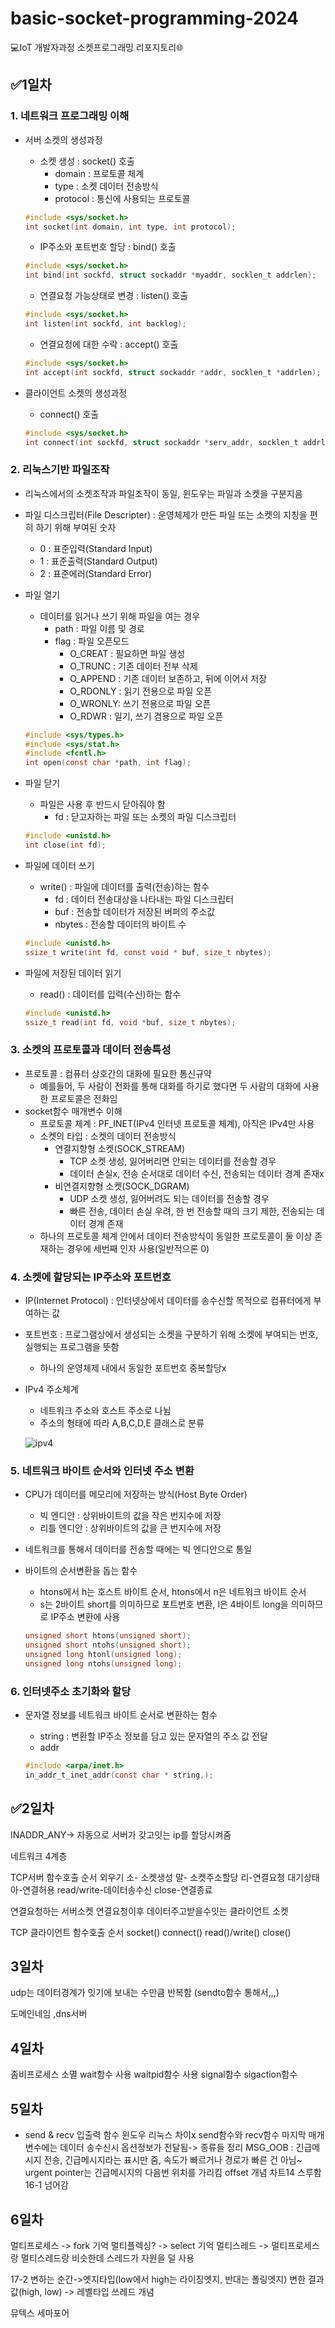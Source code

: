 # basic-socket-programming-2024
:computer:IoT 개발자과정 소켓프로그래밍 리포지토리:globe_with_meridians:

## :white_check_mark:1일차
### 1. 네트워크 프로그래밍 이해
- 서버 소켓의 생성과정
    - 소켓 생성 : socket() 호출
        - domain : 프로토콜 체계
        - type : 소켓 데이터 전송방식
        - protocol : 통신에 사용되는 프로토콜

    ```c
    #include <sys/socket.h>
    int socket(int domain, int type, int protocol);
    ```
    - IP주소와 포트번호 할당 : bind() 호출
    
    ```c
    #include <sys/socket.h>
    int bind(int sockfd, struct sockaddr *myaddr, socklen_t addrlen);
    ```
    - 연결요청 가능상태로 변경 : listen() 호출

    ```c
    #include <sys/socket.h>
    int listen(int sockfd, int backlog);
    ```
    - 연결요청에 대한 수락 : accept() 호출

    ```c
    #include <sys/socket.h>
    int accept(int sockfd, struct sockaddr *addr, socklen_t *addrlen);
    ```
- 클라이언트 소켓의 생성과정
    - connect() 호출

    ```c
    #include <sys/socket.h>
    int connect(int sockfd, struct sockaddr *serv_addr, socklen_t addrlen);
    ```

### 2. 리눅스기반 파일조작
- 리눅스에서의 소켓조작과 파일조작이 동일, 윈도우는 파일과 소켓을 구분지음
- 파일 디스크립터(File Descripter) : 운영체제가 만든 파일 또는 소켓의 지칭을 편히 하기 위해 부여된 숫자
    - 0 : 표준입력(Standard Input)
    - 1 : 표준출력(Standard Output)
    - 2 : 표준에러(Standard Error)
- 파일 열기
    - 데이터를 읽거나 쓰기 위해 파일을 여는 경우
        - path : 파일 이름 및 경로
        - flag : 파일 오픈모드
            - O_CREAT : 필요하면 파일 생성
            - O_TRUNC : 기존 데이터 전부 삭제
            - O_APPEND : 기존 데이터 보존하고, 뒤에 이어서 저장
            - O_RDONLY : 읽기 전용으로 파일 오픈
            - O_WRONLY: 쓰기 전용으로 파일 오픈
            - O_RDWR : 일기, 쓰기 겸용으로 파일 오픈

    ```c
    #include <sys/types.h>
    #include <sys/stat.h>
    #include <fcntl.h>
    int open(const char *path, int flag);
    ```
- 파일 닫기
    - 파일은 사용 후 반드시 닫아줘야 함
        - fd : 닫고자하는 파일 또는 소켓의 파일 디스크립터
    
    ```c
    #include <unistd.h>
    int close(int fd);
    ```
- 파일에 데이터 쓰기
    - write() : 파일에 데이터를 출력(전송)하는 함수
        - fd : 데이터 전송대상을 나타내는 파일 디스크립터
        - buf : 전송할 데이터가 저장된 버퍼의 주소값
        - nbytes : 전송할 데이터의 바이트 수
    
    ```c
    #include <unistd.h>    
    ssize_t write(int fd, const void * buf, size_t nbytes);
    ```
- 파일에 저장된 데이터 읽기
    - read() : 데이터를 입력(수신)하는 함수
    
    ```c
    #include <unistd.h>
    ssize_t read(int fd, void *buf, size_t nbytes);
    ```

### 3. 소켓의 프로토콜과 데이터 전송특성
- 프로토콜 : 컴퓨터 상호간의 대화에 필요한 통신규약
    - 예를들어, 두 사람이 전화를 통해 대화를 하기로 했다면 두 사람의 대화에 사용한 프로토콜은 전화임
- socket함수 매개변수 이해
    - 프로토콜 체계 : PF_INET(IPv4 인터넷 프로토콜 체계), 아직은 IPv4만 사용
    - 소켓의 타입 : 소켓의 데이터 전송방식
        - 연결지향형 소켓(SOCK_STREAM)
            - TCP 소켓 생성, 잃어버리면 안되는 데이터를 전송할 경우
            - 데이터 손실x, 전송 순서대로 데이터 수신, 전송되는 데이터 경계 존재x
        - 비연결지향형 소켓(SOCK_DGRAM)
            - UDP 소켓 생성, 잃어버려도 되는 데이터를 전송할 경우
            - 빠른 전송, 데이터 손실 우려, 한 번 전송할 때의 크기 제한, 전송되는 데이터 경계 존재
    - 하나의 프로토콜 체계 안에서 데이터 전송방식이 동일한 프로토콜이 둘 이상 존재하는 경우에 세번째 인자 사용(일반적으론 0)

### 4. 소켓에 할당되는 IP주소와 포트번호
- IP(Internet Protocol) : 인터넷상에서 데이터를 송수신할 목적으로 컴퓨터에게 부여하는 값
- 포트번호 : 프로그램상에서 생성되는 소켓을 구분하기 위해 소켓에 부여되는 번호, 실행되는 프로그램을 뜻함
    - 하나의 운영체제 내에서 동일한 포트번호 중복할당x
- IPv4 주소체계
    - 네트워크 주소와 호스트 주소로 나뉨
    - 주소의 형태에 따라 A,B,C,D,E 클래스로 분류
    
    ![ipv4](https://raw.githubusercontent.com/guswlrla/basic-socket-programming-2024/main/images/ipv4_2.png)

### 5. 네트워크 바이트 순서와 인터넷 주소 변환
- CPU가 데이터를 메모리에 저장하는 방식(Host Byte Order)
    - 빅 엔디안 : 상위바이트의 값을 작은 번지수에 저장
    - 리틀 엔디안 : 상위바이트의 값을 큰 번지수에 저장
- 네트워크를 통해서 데이터를 전송할 때에는 빅 엔디안으로 통일
- 바이트의 순서변환을 돕는 함수
    - htons에서 h는 호스트 바이트 순서, htons에서 n은 네트워크 바이트 순서
    - s는 2바이트 short를 의미하므로 포트번호 변환, l은 4바이트 long을 의미하므로 IP주소 변환에 사용

    ```c
    unsigned short htons(unsigned short);
    unsigned short ntohs(unsigned short);
    unsigned long htonl(unsigned long);
    unsigned long ntohs(unsigned long);
    ```

### 6. 인터넷주소 초기화와 할당
- 문자열 정보를 네트워크 바이트 순서로 변환하는 함수
    - string : 변환할 IP주소 정보를 담고 있는 문자열의 주소 값 전달
    - addr
    
    ```c
    #include <arpa/inet.h>
    in_addr_t_inet_addr(const char * string,);
    ```


## :white_check_mark:2일차
INADDR_ANY-> 자동으로 서버가 갖고잇는 ip를 할당시켜줌

네트워크 4계층

TCP서버 함수호출 순서 외우기
소- 소켓생성
말- 소켓주소할당
리-연결요청 대기상태
아-연결허용
read/write-데이터송수신
close-연결종료

연결요청하는 서버소켓
연결요청이후 데이터주고받을수잇는 클라이언트 소켓

TCP 클라이언트 함수호출 순서
socket()
connect()
read()/write()
close()

## 3일차
udp는 데이터경계가 잇기에 보내는 수만큼 반복함 (sendto함수 통해서,,,)

도메인네임 ,dns서버

## 4일차
좀비프로세스 소멸
wait함수 사용
waitpid함수 사용
    signal함수
    sigaction함수

## 5일차
- send & recv 입출력 함수
윈도우 리눅스 차이x
send함수와 recv함수 마지막 매개변수에는 데이터 송수신시 옵션정보가 전달됨-> 종류들 정리
MSG_OOB : 긴급메시지 전송, 긴급메시지라는 표시만 줌, 속도가 빠르거나 경로가 빠른 건 아님~
urgent pointer는 긴급메시지의 다음번 위치를 가리킴
offset 개념
차트14 스루함
16-1 넘어감

## 6일차
멀티프로세스 -> fork 기억
멀티플렉싱? -> select 기억
멀티스레드 -> 멀티프로세스랑 멀티스레드랑 비슷한데 스레드가 자원을 덜 사용

17-2
변하는 순간->엣지타입(low에서 high는 라이징엣지, 반대는 폴링엣지)
변한 결과값(high, low) -> 레벨타입
쓰레드 개념

뮤텍스
세마포어


